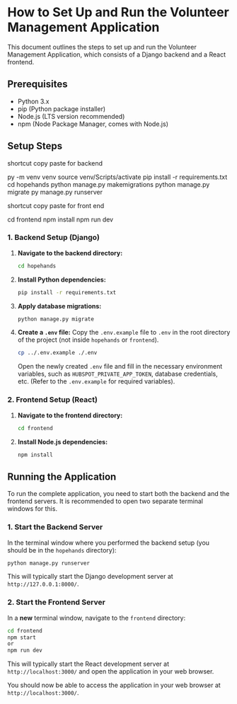 # How to Set Up and Run the Volunteer Management Application

This document outlines the steps to set up and run the Volunteer Management Application, which consists of a Django backend and a React frontend.

## Prerequisites

*   Python 3.x
*   pip (Python package installer)
*   Node.js (LTS version recommended)
*   npm (Node Package Manager, comes with Node.js)

## Setup Steps

shortcut copy paste for backend

py -m venv venv
source venv/Scripts/activate
pip install -r requirements.txt
cd hopehands
python manage.py makemigrations
python manage.py migrate
py manage.py runserver

shortcut copy paste for front end

cd frontend
npm install
npm run dev

### 1. Backend Setup (Django)

1.  **Navigate to the backend directory:**
    ```bash
    cd hopehands
    ```

2.  **Install Python dependencies:**
    ```bash
    pip install -r requirements.txt
    ```

3.  **Apply database migrations:**
    ```bash
    python manage.py migrate
    ```

4.  **Create a `.env` file:**
    Copy the `.env.example` file to `.env` in the root directory of the project (not inside `hopehands` or `frontend`).
    ```bash
    cp ../.env.example ./.env
    ```
    Open the newly created `.env` file and fill in the necessary environment variables, such as `HUBSPOT_PRIVATE_APP_TOKEN`, database credentials, etc. (Refer to the `.env.example` for required variables).

### 2. Frontend Setup (React)

1.  **Navigate to the frontend directory:**
    ```bash
    cd frontend
    ```

2.  **Install Node.js dependencies:**
    ```bash
    npm install
    ```

## Running the Application

To run the complete application, you need to start both the backend and the frontend servers. It is recommended to open two separate terminal windows for this.

### 1. Start the Backend Server

In the terminal window where you performed the backend setup (you should be in the `hopehands` directory):

```bash
python manage.py runserver
```
This will typically start the Django development server at `http://127.0.0.1:8000/`.

### 2. Start the Frontend Server

In a **new** terminal window, navigate to the `frontend` directory:

```bash
cd frontend
npm start
or
npm run dev
```
This will typically start the React development server at `http://localhost:3000/` and open the application in your web browser.

You should now be able to access the application in your web browser at `http://localhost:3000/`.
